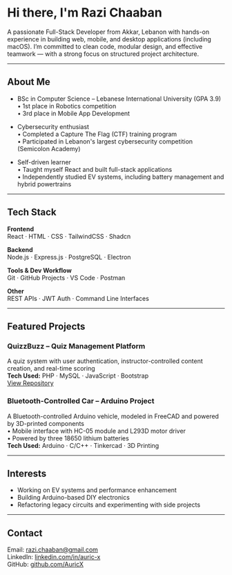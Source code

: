 # Hi there, I'm Razi Chaaban

A passionate Full-Stack Developer from Akkar, Lebanon with hands-on experience in building web, mobile, and desktop applications (including macOS). I’m committed to clean code, modular design, and effective teamwork — with a strong focus on structured project architecture.

---

## About Me

- BSc in Computer Science – Lebanese International University (GPA 3.9)  
  • 1st place in Robotics competition  
  • 3rd place in Mobile App Development

- Cybersecurity enthusiast  
  • Completed a Capture The Flag (CTF) training program  
  • Participated in Lebanon's largest cybersecurity competition (Semicolon Academy)

- Self-driven learner  
  • Taught myself React and built full-stack applications  
  • Independently studied EV systems, including battery management and hybrid powertrains

---

## Tech Stack

**Frontend**  
React · HTML · CSS · TailwindCSS · Shadcn

**Backend**  
Node.js · Express.js · PostgreSQL · Electron

**Tools & Dev Workflow**  
Git · GitHub Projects · VS Code · Postman

**Other**  
REST APIs · JWT Auth · Command Line Interfaces

---

## Featured Projects

### QuizzBuzz – Quiz Management Platform  
A quiz system with user authentication, instructor-controlled content creation, and real-time scoring  
**Tech Used:** PHP · MySQL · JavaScript · Bootstrap  
[View Repository](https://github.com/AuricX/QuizzBuzz)

### Bluetooth-Controlled Car – Arduino Project  
A Bluetooth-controlled Arduino vehicle, modeled in FreeCAD and powered by 3D-printed components  
• Mobile interface with HC-05 module and L293D motor driver  
• Powered by three 18650 lithium batteries  
**Tech Used:** Arduino · C/C++ · Tinkercad · 3D Printing

---

## Interests

- Working on EV systems and performance enhancement  
- Building Arduino-based DIY electronics  
- Refactoring legacy circuits and experimenting with side projects

---

## Contact

Email: [razi.chaaban@gmail.com](mailto:razi.chaaban@gmail.com)  
LinkedIn: [linkedin.com/in/auric-x](https://www.linkedin.com/in/razi-chaaban/)  
GitHub: [github.com/AuricX](https://github.com/AuricX)
